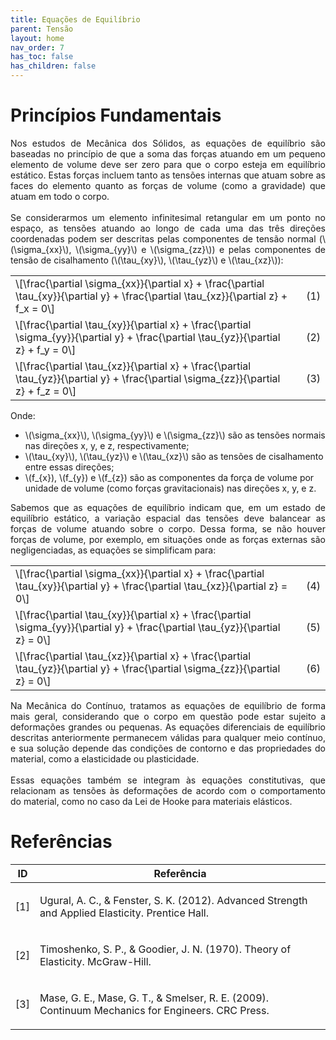 ```yaml
---
title: Equações de Equilíbrio
parent: Tensão
layout: home
nav_order: 7
has_toc: false
has_children: false
---
```


<!--Don't delete this script-->
<script src = "https://polyfill.io/v3/polyfill.min.js?features=es6"></script>
<script id = "MathJax-script" async src="https://cdn.jsdelivr.net/npm/mathjax@3/es5/tex-mml-chtml.js"></script>
<!--Don't delete this script-->

<h1>Princípios Fundamentais</h1>

<p align="justify">
    Nos estudos de Mecânica dos Sólidos, as equações de equilíbrio são baseadas no princípio de que a soma das forças atuando em um pequeno elemento de volume deve ser zero para que o corpo esteja em equilíbrio estático. Estas forças incluem tanto as tensões internas que atuam sobre as faces do elemento quanto as forças de volume (como a gravidade) que atuam em todo o corpo.
    <br><br>
    Se considerarmos um elemento infinitesimal retangular em um ponto no espaço, as tensões atuando ao longo de cada uma das três direções coordenadas podem ser descritas pelas componentes de tensão normal (\(\sigma_{xx}\), \(\sigma_{yy}\) e \(\sigma_{zz}\)​) e pelas componentes de tensão de cisalhamento (\(\tau_{xy}\), \(\tau_{yz}\) e \(\tau_{xz}\)​):
</p>

<table style = "width:100%">
    <tr>
        <td style="width: 90%;">\[\frac{\partial \sigma_{xx}}{\partial x} + \frac{\partial \tau_{xy}}{\partial y} + \frac{\partial \tau_{xz}}{\partial z} + f_x = 0\]</td>
        <td style="width: 10%;"><p align = "right" id = "eq1">(1)</p></td>
    </tr>
    <tr>
        <td style="width: 90%;">\[\frac{\partial \tau_{xy}}{\partial x} + \frac{\partial \sigma_{yy}}{\partial y} + \frac{\partial \tau_{yz}}{\partial z} + f_y = 0\]</td>
        <td style="width: 10%;"><p align = "right" id = "eq2">(2)</p></td>
    </tr>
    <tr>
        <td style="width: 90%;">\[\frac{\partial \tau_{xz}}{\partial x} + \frac{\partial \tau_{yz}}{\partial y} + \frac{\partial \sigma_{zz}}{\partial z} + f_z = 0\]</td>
        <td style="width: 10%;"><p align = "right" id = "eq2">(3)</p></td>
    </tr>
</table>

<p align="justify">
    Onde:
</p>

<ul>
  <li>\(\sigma_{xx}\), \(\sigma_{yy}\) e \(\sigma_{zz}\) são as tensões normais nas direções x, y, e z, respectivamente;</li>
  <li>\(\tau_{xy}\), \(\tau_{yz}\) e \(\tau_{xz}\) são as tensões de cisalhamento entre essas direções;</li>
  <li>\(f_{x}), \(f_{y}) e \(f_{z}) são as componentes da força de volume por unidade de volume (como forças gravitacionais) nas direções x, y, e z.</li>
 </ul>

<p align="justify">
    Sabemos que as equações de equilíbrio indicam que, em um estado de equilíbrio estático, a variação espacial das tensões deve balancear as forças de volume atuando sobre o corpo. Dessa forma, se não houver forças de volume, por exemplo, em situações onde as forças externas são negligenciadas, as equações se simplificam para: 
</p>

<table style = "width:100%">
    <tr>
        <td style="width: 90%;">\[\frac{\partial \sigma_{xx}}{\partial x} + \frac{\partial \tau_{xy}}{\partial y} + \frac{\partial \tau_{xz}}{\partial z} = 0\]</td>
        <td style="width: 10%;"><p align = "right" id = "eq1">(4)</p></td>
    </tr>
    <tr>
        <td style="width: 90%;">\[\frac{\partial \tau_{xy}}{\partial x} + \frac{\partial \sigma_{yy}}{\partial y} + \frac{\partial \tau_{yz}}{\partial z} = 0\]</td>
        <td style="width: 10%;"><p align = "right" id = "eq2">(5)</p></td>
    </tr>
    <tr>
        <td style="width: 90%;">\[\frac{\partial \tau_{xz}}{\partial x} + \frac{\partial \tau_{yz}}{\partial y} + \frac{\partial \sigma_{zz}}{\partial z} = 0\]</td>
        <td style="width: 10%;"><p align = "right" id = "eq2">(6)</p></td>
    </tr>
</table>

<p align="justify">
    Na Mecânica do Contínuo, tratamos as equações de equilíbrio de forma mais geral, considerando que o corpo em questão pode estar sujeito a deformações grandes ou pequenas. As equações diferenciais de equilíbrio descritas anteriormente permanecem válidas para qualquer meio contínuo, e sua solução depende das condições de contorno e das propriedades do material, como a elasticidade ou plasticidade.
    <br><br> 
    Essas equações também se integram às equações constitutivas, que relacionam as tensões às deformações de acordo com o comportamento do material, como no caso da Lei de Hooke para materiais elásticos.
</p>

<h1>Referências</h1>

<table>
    <thead>
        <tr>
            <th>ID</th>
            <th>Referência</th>
        </tr>
    </thead>
    <tbody>
        <tr>
            <td><p align = "center" id = "ref1">[1]</p></td>
            <td><p align = "left">Ugural, A. C., & Fenster, S. K. (2012). Advanced Strength and Applied Elasticity. Prentice Hall.</p></td>
        </tr>
        <tr>
            <td><p align = "center" id = "ref2">[2]</p></td>
            <td><p align = "left">Timoshenko, S. P., & Goodier, J. N. (1970). Theory of Elasticity. McGraw-Hill.</p></td>
        </tr>
        <tr>
            <td><p align = "center" id = "ref3">[3]</p></td>
            <td><p align = "left">Mase, G. E., Mase, G. T., & Smelser, R. E. (2009). Continuum Mechanics for Engineers. CRC Press.</p></td>
        </tr>        
    </tbody>
</table>

